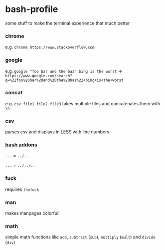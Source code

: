 # bash-profile

some stuff to make the terminal experience that much better

### chrome
e.g. `chrome https://www.stackoverflow.com`

### google
e.g. `google "foo bar and the baz" bing is the worst`
  => `https://www.google.com/search?q=%22foo%20bar%20and%20the%20baz%22+bing+is+the+worst`
  
### concat
e.g. `csv file1 file2 file3`
takes multiple files and concatenates them with `\n`

### csv
parses csv and displays in LESS with line numbers

### bash addons
`...` = `../..`

`...` = `../../..`

### fuck
requires `thefuck`

### man
makes manpages colorful!

### math
simple math functions
	like `add`, `subtract` (`sub`), `multiply` (`mult`) and `divide` (`div`)


